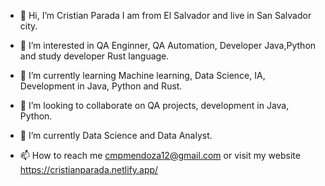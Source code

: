- 👋 Hi, I’m Cristian Parada I am from El Salvador and live in San Salvador city.
- 👀 I’m interested in QA Enginner, QA Automation, Developer Java,Python and study developer Rust language.
- 🌱 I’m currently learning Machine learning, Data Science, IA, Development in Java, Python and Rust.
- 💞️ I’m looking to collaborate on QA projects, development in Java, Python.
- 🌱 I’m currently Data Science and Data Analyst.

- 📫 How to reach me cmpmendoza12@gmail.com or visit my website https://cristianparada.netlify.app/

<!---
w2k31984/w2k31984 is a ✨ special ✨ repository because its `README.md` (this file) appears on your GitHub profile.
You can click the Preview link to take a look at your changes.
--->
